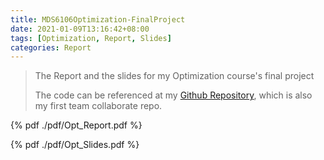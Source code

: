 ```yaml
---
title: MDS6106Optimization-FinalProject
date: 2021-01-09T13:16:42+08:00
tags: [Optimization, Report, Slides]
categories: Report
---
```


> The Report and the slides for my Optimization course's final project
>
>The code can be referenced at my [Github Repository](https://github.com/Yihang-Li/MDS6106Project), which is also my first team collaborate repo.

{% pdf ./pdf/Opt_Report.pdf %}

{% pdf ./pdf/Opt_Slides.pdf %}
